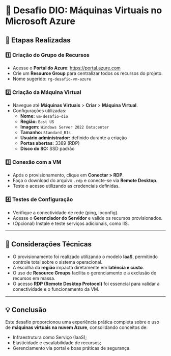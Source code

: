 # 🧠 Desafio DIO: Máquinas Virtuais no Microsoft Azure

## 🧩 Etapas Realizadas

### 1️⃣ Criação do Grupo de Recursos
- Acesse o **Portal do Azure**: https://portal.azure.com  
- Crie um **Resource Group** para centralizar todos os recursos do projeto.  
- Nome sugerido: `rg-desafio-vm-azure`

### 2️⃣ Criação da Máquina Virtual
- Navegue até **Máquinas Virtuais** > **Criar** > **Máquina Virtual**.  
- Configurações utilizadas:
  - **Nome:** `vm-desafio-dio`
  - **Região:** `East US`
  - **Imagem:** `Windows Server 2022 Datacenter`
  - **Tamanho:** `Standard_B1s`
  - **Usuário administrador:** definido durante a criação  
  - **Portas abertas:** 3389 (RDP)
  - **Disco do SO:** SSD padrão  

### 3️⃣ Conexão com a VM
- Após o provisionamento, clique em **Conectar > RDP**.  
- Faça o download do arquivo `.rdp` e conecte-se via **Remote Desktop**.  
- Teste o acesso utilizando as credenciais definidas.  

### 4️⃣ Testes de Configuração
- Verifique a conectividade de rede (ping, ipconfig).  
- Acesse o **Gerenciador do Servidor** e valide os recursos provisionados.  
- (Opcional) Instale e teste serviços adicionais, como IIS.

---

## 🧾 Considerações Técnicas

- O provisionamento foi realizado utilizando o modelo **IaaS**, permitindo controle total sobre o sistema operacional.  
- A escolha da **região** impacta diretamente em **latência e custo**.  
- O uso de **Resource Groups** facilita o gerenciamento e a exclusão de recursos em massa.  
- O acesso **RDP (Remote Desktop Protocol)** foi essencial para validar a conectividade e o funcionamento da VM.  

---

## 💡 Conclusão

Este desafio proporcionou uma experiência prática completa sobre o uso de **máquinas virtuais na nuvem Azure**, consolidando conceitos de:
- Infraestrutura como Serviço (IaaS);
- Elasticidade e escalabilidade de recursos;
- Gerenciamento via portal e boas práticas de segurança.
